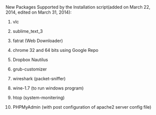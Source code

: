 New Packages Supported by the Installation script(added on March 22, 2014, edited on March 31, 2014):

1. vlc

2. sublime_text_3

3. fatrat (Web Downloader)

4. chrome 32 and 64 bits using Google Repo

5. Dropbox Nautilus

6. grub-customizer

7. wireshark (packet-sniffer)

8. wine-1.7 (to run windows program)

9. htop (system-monitering)

10. PHPMyAdmin (with post configuration of apache2 server config file)